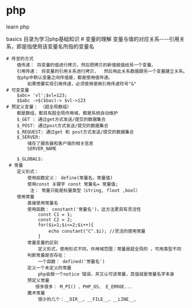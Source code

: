 # php
learn php


basics 目录为学习php基础知识
    # 变量的理解
        变量与值的对应关系----引用关系，即是指使用该变量名所指的变量名

    # 传至的方式
        值传递： 将变量的值进行拷贝，然后把拷贝的新值赋值给另一个变量。
        引用传递： 将变量的引用关系进行拷贝，  然后用此关系数据跟另一个变量建立关系。
        在php中默认变量之间传值是，都是使用值传递。
            如果想要实现引用传递，必须使用使用引用传递符号"&"
    # 可变变量    
        $abc= 'vl';$vl=123;
        $$abc ->$($bac)-> $vl->123
    # 预定义变量： （超全局数组）
        都是数组，都具有超全局作用域，都是系统自动维护
        $_GET : 通过get方式发送/提交的数据集合
        $_POST: 通过post方式发送/提交的数据集合
        $_REQUEST: 通过get 和 post方式发送/提交的数据集合
        $_SERVER:  
            储存了服务器和客户端的相关信息
            SERVER_NAME

        $_GLOBALS:
     # 常量
        定义形式：
            使用函数定义： define(常量名，常量值)   
            使用const 关键字 const 常量名= 常量值;
             注： 常量只能是标量类型（string, floot ,bool）
        使用常量
            直接使用常量名
            使用函数： constant('常量名')，这方法更具有灵活性
                const C1 = 1;
                const C2 = 2;
                for($i=1;$i<=2;$i++){
                    echo constant("C".$i); //灵活的使用常量
                }
            常量变量的区别
                定义形式，使用形式不同，作用域范围：常量是超全局的 ，可用类型不同
            判断常量是否存在：
                一个函数： defined('常量名') 
            定义一个未定义的常量
                php会报一个notice 错误，并又认可该常量，其值就是常量名字本身  
            预定义常量
               很多很多： M_PI() 、PHP_OS、 E_ERROE...
            魔术常量
                很少的几个：__DIR__、__FILE__、__LINE__、




